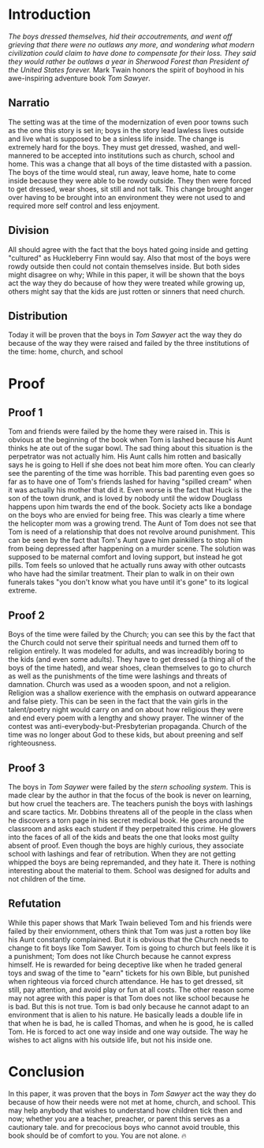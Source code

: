 # Introduction

_The boys dressed themselves, hid their accoutrements, and went off grieving that there were no outlaws any more, and wondering what modern civilization could claim to have done to compensate for their loss. They said they would rather be outlaws a year in Sherwood Forest than President of the United States forever._ Mark Twain honors the spirit of boyhood in his awe-inspiring adventure book _Tom Sawyer_.

## Narratio

The setting was at the time of the modernization of even poor towns such as the one this story is set in; boys in the story lead lawless lives outside and live what is supposed to be a sinless life inside. The change is extremely hard for the boys. They must get dressed, washed, and well-mannered to be accepted into institutions such as church, school and home. This was a change that all boys of the time distasted with a passion. The boys of the time would steal, run away, leave home, hate to come inside because they were able to be rowdy outside. They then were forced to get dressed, wear shoes, sit still and not talk. This change brought anger over having to be brought into an environment they were not used to and required more self control and less enjoyment.

## Division


All should agree with the fact that the boys hated going inside and getting "cultured" as Huckleberry Finn would say. Also that most of the boys were rowdy outside then could not contain themselves inside.  But both sides might disagree on why; While in this paper, it will be shown that the boys act the way they do because of how they were treated while growing up, others might say that the kids are just rotten or sinners that need church.

## Distribution

Today it will be proven that the boys in _Tom Sawyer_ act the way they do because of the way they were raised and failed by the three institutions of the time: home, church, and school


# Proof

## Proof 1

Tom and friends were failed by the home they were raised in. This is obvious at the beginning of the book when Tom is lashed because his Aunt thinks he ate out of the sugar bowl. The sad thing about this situation is the perpetrator was not actually him. His Aunt calls him rotten and basically says he is going to Hell if she does not beat him more often. You can clearly see the parenting of the time was horrible. This bad parenting even goes so far as to have one of Tom's friends lashed for having "spilled cream" when it was actually his mother that did it. Even worse is the fact that Huck is the son of the town drunk, and is loved by nobody until the widow Douglass happens upon him twards the end of the book. Society acts like a bondage on the boys who are envied for being free. This was clearly a time where the helicopter mom was a growing trend. The Aunt of Tom does not see that Tom is need of a relationship that does not revolve around punishment. This can be seen by the fact that Tom's Aunt gave him painkillers to stop him from being depressed after happening on a murder scene. The solution was supposed to be maternal comfort and loving support, but instead he got pills. Tom feels so unloved that he actually runs away with other outcasts who have had the similar treatment. Their plan to walk in on their own funerals takes "you don't know what you have until it's gone" to its logical extreme.

## Proof 2

Boys of the time were failed by the Church; you can see this by the fact that the Church could not serve their spiritual needs and turned them off to religion entirely. It was modeled for adults, and was increadibly boring to the kids (and even some adults). They have to get dressed (a thing all of the boys of the time hated), and wear shoes, clean themselves to go to church as well as the punishments of the time were lashings and threats of damnation. Church was used as a wooden spoon, and not a religion. Religion was a shallow exerience with the emphasis on outward appearance and false piety. This can be seen in the fact that the vain girls in the talent/poetry night would carry on and on about how religious they were and end every poem with a lengthy and showy prayer. The winner of the contest was anti-everybody-but-Presbyterian propaganda. Church of the time was no longer about God to these kids, but about preening and self righteousness.

## Proof 3

The boys in _Tom Saywer_ were failed by the *stern schooling system*. This is made clear by the author in that the focus of the book is never on learning, but how cruel the teachers are. The teachers punish the boys with lashings and scare tactics. Mr. Dobbins threatens all of the people in the class when he discovers a torn page in his secret medical book. He goes around the classroom and asks each student if they perpetraited this crime. He glowers into the faces of all of the kids and beats the one that looks most guilty absent of proof. Even though the boys are highly curious, they associate school with lashings and fear of retribution. When they are not getting whipped the boys are being repremanded, and they hate it. There is nothing interesting about the material to them. School was designed for adults and not children of the time.

## Refutation

While this paper shows that Mark Twain believed Tom and his friends were failed by their enviornment, others think that Tom was just a rotten boy like his Aunt constantly complained. But it is obvious that the Church needs to change to fit boys like Tom Sawyer. Tom is going to church but feels like it is a punishment; Tom does not like Church because he cannot express himself. He is rewarded for being deceptive like when he traded general toys and swag of the time to "earn" tickets for his own Bible, but punished when righteous via forced church attendance. He has to get dressed, sit still, pay attention, and avoid play or fun at all costs. The other reason some may not agree with this paper is that Tom does not like school because he is bad. But this is not true. Tom is bad only because he cannot adapt to an environment that is alien to his nature. He basically leads a double life in that when he is bad, he is called Thomas, and when he is good, he is called Tom. He is forced to act one way inside and one way outside. The way he wishes to act aligns with his outside life, but not his inside one.



# Conclusion

In this paper, it was proven that the boys in _Tom Sawyer_ act the way they do because of how their needs were not met at home, church, and school. This may help anybody that wishes to understand how children tick then and now; whether you are a teacher, preacher, or parent this serves as a cautionary tale. and for precocious boys who cannot avoid trouble, this book should be of comfort to you. You are not alone. 🔥 
